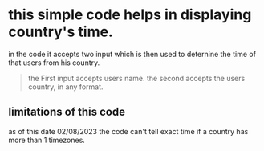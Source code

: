 # this simple code helps in displaying country's time.

in the code it accepts two input which is then used to deternine the time of that users from his country.


> the First input accepts users name.
> the second accepts the users country, in any format.

## limitations of this code
as of this date 02/08/2023 the code can't tell exact time if a country has more than 1 timezones.